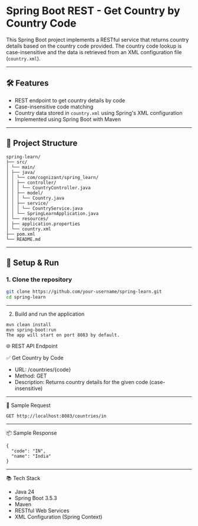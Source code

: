 # Spring Boot REST - Get Country by Country Code

This Spring Boot project implements a RESTful service that returns country details based on the country code provided. The country code lookup is case-insensitive and the data is retrieved from an XML configuration file (`country.xml`).

---

## 🛠 Features

- REST endpoint to get country details by code
- Case-insensitive code matching
- Country data stored in `country.xml` using Spring's XML configuration
- Implemented using Spring Boot with Maven

---

## 📁 Project Structure
```
spring-learn/
├── src/
│ └── main/
│ ├── java/
│ │ └── com/cognizant/spring_learn/
│ │ ├── controller/
│ │ │ └── CountryController.java
│ │ ├── model/
│ │ │ └── Country.java
│ │ ├── service/
│ │ │ └── CountryService.java
│ │ └── SpringLearnApplication.java
│ └── resources/
│ ├── application.properties
│ └── country.xml
├── pom.xml
└── README.md
```

---

## 🔧 Setup & Run

### 1. Clone the repository

```bash
git clone https://github.com/your-username/spring-learn.git
cd spring-learn
```
---
2. Build and run the application

```
mvn clean install
mvn spring-boot:run
The app will start on port 8083 by default.
```
🌐 REST API Endpoint

✅ Get Country by Code
* URL: /countries/{code}
* Method: GET
* Description: Returns country details for the given code (case-insensitive)
---
🧪 Sample Request

```
GET http://localhost:8083/countries/in
```
---
📦 Sample Response

```
{
  "code": "IN",
  "name": "India"
}
```
---
📚 Tech Stack
* Java 24
* Spring Boot 3.5.3
* Maven
* RESTful Web Services
* XML Configuration (Spring Context)

